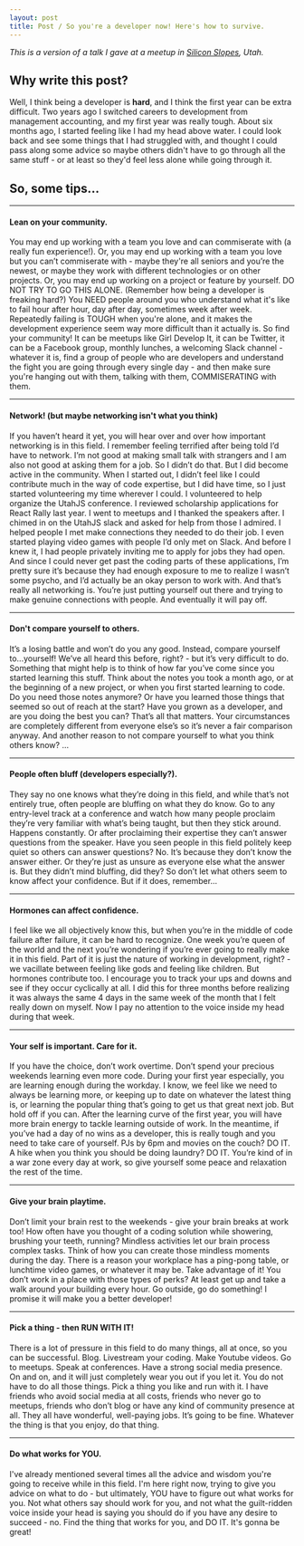 ```yaml
---
layout: post
title: Post / So you're a developer now! Here's how to survive.
---
```


_This is a version of a talk I gave at a meetup in [Silicon Slopes](https://newsroom.siliconslopes.com/about-silicon-slopes-3/), Utah._

## Why write this post?

Well, I think being a developer is **hard**, and I think the first year can be extra difficult. Two years ago I switched careers to development from management accounting, and my first year was really tough. About six months ago, I started feeling like I had my head above water. I could look back and see some things that I had struggled with, and thought I could pass along some advice so maybe others didn't have to go through all the same stuff - or at least so they'd feel less alone while going through it.

## So, some tips...

---

#### Lean on your community.

You may end up working with a team you love and can commiserate with (a really fun experience!). Or, you may end up working with a team you love but you can’t commiserate with - maybe they're all seniors and you’re the newest, or maybe they work with different technologies or on other projects. Or, you may end up working on a project or feature by yourself. DO NOT TRY TO GO THIS ALONE. (Remember how being a developer is freaking hard?) You NEED people around you who understand what it's like to fail hour after hour, day after day, sometimes week after week. Repeatedly failing is TOUGH when you're alone, and it makes the development experience seem way more difficult than it actually is. So find your community! It can be meetups like Girl Develop It, it can be Twitter, it can be a Facebook group, monthly lunches, a welcoming Slack channel - whatever it is, find a group of people who are developers and understand the fight you are going through every single day - and then make sure you're hanging out with them, talking with them, COMMISERATING with them.

---

#### Network! (but maybe networking isn't what you think)

If you haven’t heard it yet, you will hear over and over how important networking is in this field. I remember feeling terrified after being told I’d have to network. I’m not good at making small talk with strangers and I am also not good at asking them for a job. So I didn’t do that. But I did become active in the community. When I started out, I didn’t feel like I could contribute much in the way of code expertise, but I did have time, so I just started volunteering my time wherever I could. I volunteered to help organize the UtahJS conference. I reviewed scholarship applications for React Rally last year. I went to meetups and I thanked the speakers after. I chimed in on the UtahJS slack and asked for help from those I admired. I helped people I met make connections they needed to do their job. I even started playing video games with people I’d only met on Slack. And before I knew it, I had people privately inviting me to apply for jobs they had open. And since I could never get past the coding parts of these applications, I’m pretty sure it’s because they had enough exposure to me to realize I wasn’t some psycho, and I’d actually be an okay person to work with. And that’s really all networking is. You’re just putting yourself out there and trying to make genuine connections with people. And eventually it will pay off.

---

#### Don't compare yourself to others.

It’s a losing battle and won’t do you any good. Instead, compare yourself to...yourself! We’ve all heard this before, right? - but it’s very difficult to do. Something that might help is to think of how far you’ve come since you started learning this stuff. Think about the notes you took a month ago, or at the beginning of a new project, or when you first started learning to code. Do you need those notes anymore? Or have you learned those things that seemed so out of reach at the start? Have you grown as a developer, and are you doing the best you can? That’s all that matters. Your circumstances are completely different from everyone else’s so it’s never a fair comparison anyway. And another reason to not compare yourself to what you think others know? ...

---

#### People often bluff (developers especially?).

They say no one knows what they’re doing in this field, and while that’s not entirely true, often people are bluffing on what they do know. Go to any entry-level track at a conference and watch how many people proclaim they’re very familiar with what’s being taught, but then they stick around. Happens constantly. Or after proclaiming their expertise they can’t answer questions from the speaker. Have you seen people in this field politely keep quiet so others can answer questions? No. It’s because they don’t know the answer either. Or they’re just as unsure as everyone else what the answer is. But they didn’t mind bluffing, did they? So don’t let what others seem to know affect your confidence. But if it does, remember...

---

#### Hormones can affect confidence.

I feel like we all objectively know this, but when you’re in the middle of code failure after failure, it can be hard to recognize. One week you’re queen of the world and the next you’re wondering if you’re ever going to really make it in this field. Part of it is just the nature of working in development, right? - we vacillate between feeling like gods and feeling like children. But hormones contribute too. I encourage you to track your ups and downs and see if they occur cyclically at all. I did this for three months before realizing it was always the same 4 days in the same week of the month that I felt really down on myself. Now I pay no attention to the voice inside my head during that week.

---

#### Your self is important. Care for it.

If you have the choice, don’t work overtime. Don’t spend your precious weekends learning even more code. During your first year especially, you are learning enough during the workday. I know, we feel like we need to always be learning more, or keeping up to date on whatever the latest thing is, or learning the popular thing that’s going to get us that great next job. But hold off if you can. After the learning curve of the first year, you will have more brain energy to tackle learning outside of work. In the meantime, if you’ve had a day of no wins as a developer, this is really tough and you need to take care of yourself. PJs by 6pm and movies on the couch? DO IT. A hike when you think you should be doing laundry? DO IT. You’re kind of in a war zone every day at work, so give yourself some peace and relaxation the rest of the time.

---

#### Give your brain playtime.

Don’t limit your brain rest to the weekends - give your brain breaks at work too! How often have you thought of a coding solution while showering, brushing your teeth, running? Mindless activities let our brain process complex tasks. Think of how you can create those mindless moments during the day. There is a reason your workplace has a ping-pong table, or lunchtime video games, or whatever it may be. Take advantage of it! You don’t work in a place with those types of perks? At least get up and take a walk around your building every hour. Go outside, go do something! I promise it will make you a better developer!

---

#### Pick a thing - then RUN WITH IT!

There is a lot of pressure in this field to do many things, all at once, so you can be successful. Blog. Livestream your coding. Make Youtube videos. Go to meetups. Speak at conferences. Have a strong social media presence. On and on, and it will just completely wear you out if you let it. You do not have to do all those things. Pick a thing you like and run with it. I have friends who avoid social media at all costs, friends who never go to meetups, friends who don’t blog or have any kind of community presence at all. They all have wonderful, well-paying jobs. It’s going to be fine. Whatever the thing is that you enjoy, do that thing.

---

#### Do what works for YOU.

I've already mentioned several times all the advice and wisdom you're going to receive while in this field. I'm here right now, trying to give you advice on what to do - but ultimately, YOU have to figure out what works for you. Not what others say should work for you, and not what the guilt-ridden voice inside your head is saying you should do if you have any desire to succeed - no. Find the thing that works for you, and DO IT. It's gonna be great!
